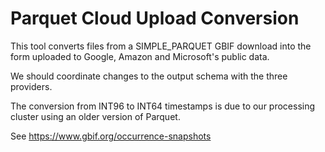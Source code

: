 # Parquet Cloud Upload Conversion

This tool converts files from a SIMPLE_PARQUET GBIF download into the form uploaded to Google, Amazon and Microsoft's public data.

We should coordinate changes to the output schema with the three providers.

The conversion from INT96 to INT64 timestamps is due to our processing cluster using an older version of Parquet.

See https://www.gbif.org/occurrence-snapshots
